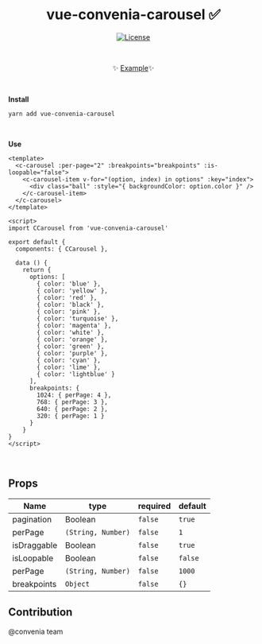 <h1 align="center">vue-convenia-carousel ✅</h1>

<p align="center">
  <a href="#"><img src="https://img.shields.io/npm/l/vuelidation.svg" alt="License" target="_blank"></a>
</p>

<br>

<p align="center">
  ✨ <a href="#">Example</a>✨
</p>

<br>

**Install**

`yarn add vue-convenia-carousel`

<br>

**Use**
```vue
<template>
  <c-carousel :per-page="2" :breakpoints="breakpoints" :is-loopable="false">
    <c-carousel-item v-for="(option, index) in options" :key="index">
      <div class="ball" :style="{ backgroundColor: option.color }" />
    </c-carousel-item>
  </c-carousel>
</template>

<script>
import CCarousel from 'vue-convenia-carousel'

export default {
  components: { CCarousel },

  data () {
    return {
      options: [
        { color: 'blue' },
        { color: 'yellow' },
        { color: 'red' },
        { color: 'black' },
        { color: 'pink' },
        { color: 'turquoise' },
        { color: 'magenta' },
        { color: 'white' },
        { color: 'orange' },
        { color: 'green' },
        { color: 'purple' },
        { color: 'cyan' },
        { color: 'lime' },
        { color: 'lightblue' }
      ],
      breakpoints: {
        1024: { perPage: 4 },
        768: { perPage: 3 },
        640: { perPage: 2 },
        320: { perPage: 1 }
      }
    }
}
</script>
```

<br>

## Props

Name           |   type               | required  | default  
-----          | -------------------- | --------- | --------
pagination     |  Boolean             | `false`   |  `true`  
perPage        |  `(String, Number)`  | `false`   |    `1`   
isDraggable    |  Boolean             | `false`   |  `true`  
isLoopable     |  Boolean             | `false`   |  `false`
perPage        |  `(String, Number)`  | `false`   |  `1000`  
breakpoints    |  `Object`            | `false`   |  `{}`    

## Contribution
@convenia team
